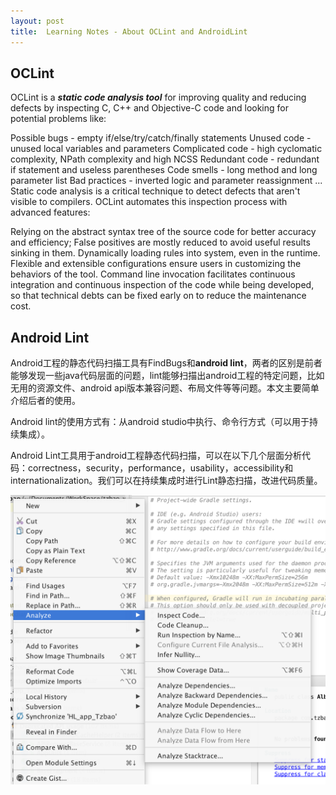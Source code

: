 ```yaml
---
layout: post
title:  Learning Notes - About OCLint and AndroidLint
---
```


## OCLint
OCLint is a ***static code analysis tool*** for improving quality and reducing defects by inspecting C, C++ and Objective-C code and looking for potential problems like:

Possible bugs - empty if/else/try/catch/finally statements
Unused code - unused local variables and parameters
Complicated code - high cyclomatic complexity, NPath complexity and high NCSS
Redundant code - redundant if statement and useless parentheses
Code smells - long method and long parameter list
Bad practices - inverted logic and parameter reassignment
...
Static code analysis is a critical technique to detect defects that aren't visible to compilers. OCLint automates this inspection process with advanced features:

Relying on the abstract syntax tree of the source code for better accuracy and efficiency; False positives are mostly reduced to avoid useful results sinking in them.
Dynamically loading rules into system, even in the runtime.
Flexible and extensible configurations ensure users in customizing the behaviors of the tool.
Command line invocation facilitates continuous integration and continuous inspection of the code while being developed, so that technical debts can be fixed early on to reduce the maintenance cost. 

## Android Lint 
Android工程的静态代码扫描工具有FindBugs和**android lint**，两者的区别是前者能够发现一些java代码层面的问题，lint能够扫描出android工程的特定问题，比如无用的资源文件、android api版本兼容问题、布局文件等等问题。本文主要简单介绍后者的使用。

Android lint的使用方式有：从android studio中执行、命令行方式（可以用于持续集成）。

Android Lint工具用于android工程静态代码扫描，可以在以下几个层面分析代码：correctness，security，performance，usability，accessibility和internationalization。我们可以在持续集成时进行Lint静态扫描，改进代码质量。

![AndroidLint_in_AS](/asset/technical/AndroidLint_in_AS.png)

